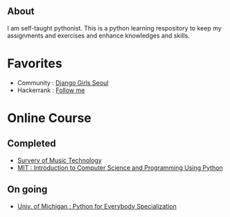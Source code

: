 ## About
I am self-taught pythonist. This is a python learning respository to keep my assignments and exercises and enhance knowledges and skills.  

# Favorites
- Community : [Django Girls Seoul](https://djangogirls.org/seoul/)
- Hackerrank : [Follow me](https://www.hackerrank.com/sujinlee)

# Online Course
## Completed 
- [Survery of Music Technology](https://www.coursera.org/learn/music-technology)
- [MIT : Introduction to Computer Science and Programming Using Python](https://www.edx.org/course/introduction-computer-science-mitx-6-00-1x-6)
## On going
- [Univ. of Michigan : Python for Everybody Specialization](https://www.coursera.org/specializations/python)


